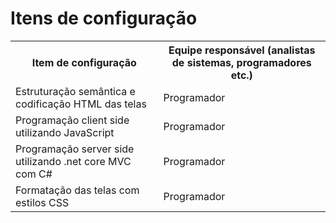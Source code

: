 # Itens de configuração

<table>
<tr><th>Item de configuração</th><th>Equipe responsável (analistas de sistemas, programadores etc.)</th></tr>
<tr><td>Estruturação semântica e codificação HTML das telas</td><td>Programador</td></tr>
<tr><td>Programação client side utilizando JavaScript</td><td>Programador</td></tr>
<tr><td>Programação server side utilizando .net core MVC com C#</td><td>Programador</td></tr>
<tr><td>Formatação das telas com estilos CSS</td><td>Programador</td></tr>
</table>
